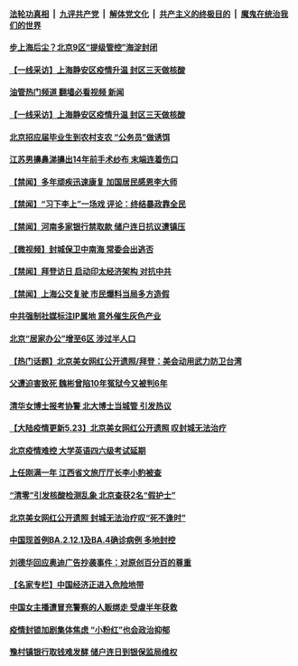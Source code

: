 ####  [法轮功真相](../../../../basic/blob/master/README.md?t=05240431) &nbsp;|&nbsp; [九评共产党](../../../../9ping.md/blob/master/README.md?t=05240431) &nbsp;|&nbsp; [解体党文化](../../../../jtdwh.md/blob/master/README.md?t=05240431)  &nbsp;|&nbsp; [共产主义的终极目的](../../../../gczydzjmd.md/blob/master/README.md?t=05240431) &nbsp;|&nbsp; [魔鬼在统治我们的世界](../../../../mgztzwmdsj.md/blob/master/README.md?t=05240431) 


#### [步上海后尘？北京9区“提级管控”海淀封闭](../pages/prog204/a103436428.md?t=05240431) 

#### [【一线采访】上海静安区疫情升温 封区三天做核酸](../pages/prog204/a103436434.md?t=05240431) 
#### [油管热门频道 翻墙必看视频 新闻](http://45.76.130.85:81/youtube.html?05240431)
#### [【一线采访】上海静安区疫情升温 封区三天做核酸](../pages/prog204/a103436434.md?t=05240431) 

#### [北京招应届毕业生到农村支农 “公务员”做诱饵](../pages/prog204/a103436395.md?t=05240431) 

#### [江苏男擤鼻涕擤出14年前手术纱布 末端连着伤口](../pages/prog204/a103436372.md?t=05240431) 

#### [【禁闻】多年顽疾迅速康复 加国居民感恩李大师](../pages/prog204/a103436327.md?t=05240431) 

#### [【禁闻】“习下李上”一场戏 评论：终结暴政靠全民](../pages/prog204/a103436331.md?t=05240431) 

#### [【禁闻】河南多家银行禁取款 储户连日抗议遭镇压](../pages/prog204/a103436333.md?t=05240431) 


#### [【微视频】封城保卫中南海 常委会出逃否](../pages/prog204/a103436329.md?t=05240431) 

#### [【禁闻】拜登访日 启动印太经济架构 对抗中共](../pages/prog204/a103436335.md?t=05240431) 

#### [【禁闻】上海公交复驶 市民爆料当局多方造假](../pages/prog204/a103436325.md?t=05240431) 

#### [中共强制社媒标注IP属地 意外催生灰色产业](../pages/prog204/a103436306.md?t=05240431) 

#### [北京“居家办公”增至6区 涉过半人口](../pages/prog204/a103436301.md?t=05240431) 

#### [【热门话题】北京美女网红公开遗照/拜登：美会动用武力防卫台湾](../pages/prog204/a103436144.md?t=05240431) 

#### [父遭迫害致死 魏彬曾陷10年冤狱今又被判6年](../pages/prog204/a103436061.md?t=05240431) 

#### [清华女博士报考协警 北大博士当城管 引发热议](../pages/prog204/a103436102.md?t=05240431) 

#### [【大陆疫情更新5.23】北京美女网红公开遗照 叹封城无法治疗](../pages/prog204/a103435848.md?t=05240431) 

#### [北京疫情难控 大学英语四六级考试延期](../pages/prog204/a103436087.md?t=05240431) 

#### [上任刚满一年 江西省文旅厅厅长李小豹被查](../pages/prog204/a103436068.md?t=05240431) 

#### [“清零”引发核酸检测乱象 北京查获2名“假护士”](../pages/prog204/a103436067.md?t=05240431) 

#### [北京美女网红公开遗照 封城无法治疗叹“死不逢时”](../pages/prog204/a103436050.md?t=05240431) 

#### [中国现首例BA.2.12.1及BA.4确诊病例 多地封控](../pages/prog204/a103436026.md?t=05240431) 



#### [刘德华回应奥迪广告抄袭事件：对原创百分百的尊重](../pages/prog204/a103435922.md?t=05240431) 

#### [【名家专栏】中国经济正进入危险地带](../pages/prog204/a103435908.md?t=05240431) 

#### [中国女主播遭冒充警察的人贩绑走 受虐半年获救](../pages/prog204/a103435777.md?t=05240431) 

#### [疫情封锁加剧集体焦虑 “小粉红”也会政治抑郁](../pages/prog204/a103435754.md?t=05240431) 

#### [豫村镇银行取钱难发酵 储户连日到银保监局维权](../pages/prog204/a103435706.md?t=05240431) 

<img src='http://gfw-breaker.win/goodnews/indexes/prog204.md' width='0px' height='0px'/>
